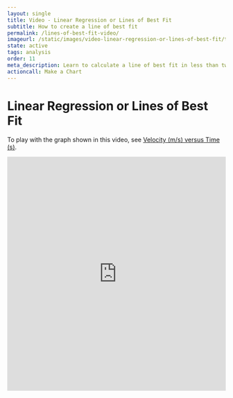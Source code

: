 ```yaml
---
layout: single
title: Video - Linear Regression or Lines of Best Fit
subtitle: How to create a line of best fit
permalink: /lines-of-best-fit-video/
imageurl: /static/images/video-linear-regression-or-lines-of-best-fit/thum-video-linear-regression-or-lines-of-best-fit.png
state: active
tags: analysis
order: 11
meta_description: Learn to calculate a line of best fit in less than two minutes. Chart Studio is the easiest and fastest way to make and share graphs online.
actioncall: Make a Chart
---
```


# Linear Regression or Lines of Best Fit

To play with the graph shown in this video, see [Velocity (m/s) versus Time (s)](https://plot.ly/37/~cimar/).

<iframe src="https://www.youtube.com/embed/k5DXRSAf20c" width="100%" height="540" frameborder="0" webkitallowfullscreen mozallowfullscreen allowfullscreen></iframe>
